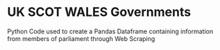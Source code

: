 # UK SCOT WALES Governments
Python Code used to create a Pandas Dataframe containing information from members of parliament through Web Scraping 
